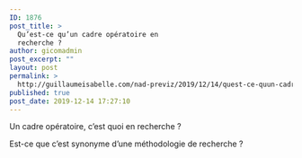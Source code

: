 ```yaml
---
ID: 1876
post_title: >
  Qu’est-ce qu’un cadre opératoire en
  recherche ?
author: gicomadmin
post_excerpt: ""
layout: post
permalink: >
  http://guillaumeisabelle.com/nad-previz/2019/12/14/quest-ce-quun-cadre-operatoire-en-recherche/
published: true
post_date: 2019-12-14 17:27:10
---
```

<!-- wp:paragraph -->

Un cadre opératoire, c’est quoi en recherche ?

<!-- /wp:paragraph -->

<!-- wp:paragraph -->

Est-ce que c’est synonyme d’une méthodologie de recherche ?

<!-- /wp:paragraph -->

<!-- wp:paragraph -->



<!-- /wp:paragraph -->